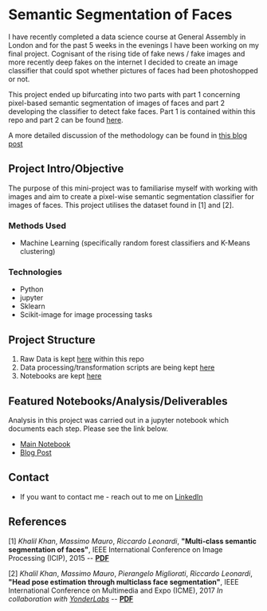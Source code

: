 # Semantic Segmentation of Faces

I have recently completed a data science course at General Assembly in London and for the past 5 weeks in the evenings I have been working on my final project. Cognisant of the rising tide of fake news / fake images and more recently deep fakes on the internet  I decided to create an image classifier that could spot whether pictures of faces had been photoshopped or not. 

This project ended up bifurcating into two parts with part 1 concerning pixel-based semantic segmentation of images of faces and part 2 developing the classifier to detect fake faces. Part 1 is contained within this repo and part 2 can be found [here](https://github.com/Rees451/faces-fake-vs-real).

A more detailed discussion of the methodology can be found in [this blog post](https://edward-rees.com/2019/12/12/segmentation.html)

## Project Intro/Objective

The purpose of this mini-project was to familiarise myself with working with images and aim to create a pixel-wise semantic segmentation classifier for images of faces. This project utilises the dataset found in [1] and [2].

### Methods Used

* Machine Learning (specifically random forest classifiers and K-Means clustering)

### Technologies

* Python
* jupyter
* Sklearn
* Scikit-image for image processing tasks

## Project Structure

1. Raw Data is kept [here](./data/raw) within this repo
2. Data processing/transformation scripts are being kept [here](./src)
3. Notebooks are kept [here](./notebooks)

## Featured Notebooks/Analysis/Deliverables

Analysis in this project was carried out in a jupyter notebook which documents each step. Please see the link below.

* [Main Notebook](./notebooks/face_segmentation.ipynb)
* [Blog Post](https://edward-rees.com/2019/12/12/segmentation.html)

## Contact

* If you want to contact me - reach out to me on [LinkedIn](www.linkedin.com/in/rees)

## References

[1] *Khalil Khan*, *Massimo Mauro*, *Riccardo Leonardi*,
**"Multi-class semantic segmentation of faces"**,
IEEE International Conference on Image Processing (ICIP), 2015
-- [**PDF**](https://github.com/massimomauro/FASSEG-repository/blob/master/papers/multiclass_face_segmentation_ICIP2015.pdf)

[2] *Khalil Khan*, *Massimo Mauro*, *Pierangelo Migliorati*, *Riccardo Leonardi*,
**"Head pose estimation through multiclass face segmentation"**,
IEEE International Conference on Multimedia and Expo (ICME), 2017
*In collaboration with [YonderLabs](http://www.yonderlabs.com)*
-- [**PDF**](https://github.com/massimomauro/FASSEG-repository/blob/master/papers/pose_estimation_by_segmentation_ICME2017.pdf)
